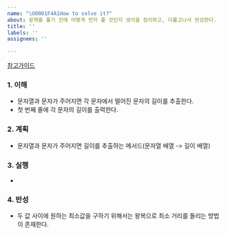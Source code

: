 ```yaml
---
name: "\U0001F4A1How to solve it?"
about: 문제를 풀기 전에 어떻게 먼저 풀 것인지 생각을 정리하고, 다풀고나서 반성한다.
title: ''
labels: ''
assignees: ''

---
```


[참고가이드](https://megaptera.notion.site/6-5f9b4105eb0748fd8f8baa631d92d6ea)

### 1. 이해
- 문자열과 문자가 주어지면 각 문자에서 떨어진 문자의 길이를 추출한다.
- 첫 번째 줄에 각 문자의 길이를 출력한다.

### 2. 계획
- 문자열과 문자가 주어지면 길이를 추출하는 메서드(문자열 배열 -> 길이 배열)

### 3. 실행
- 

### 4. 반성
- 두 값 사이에 원하는 최소값을 구하기 위해서는 왕복으로 최소 거리를 돌리는 방법이 존재한다.
